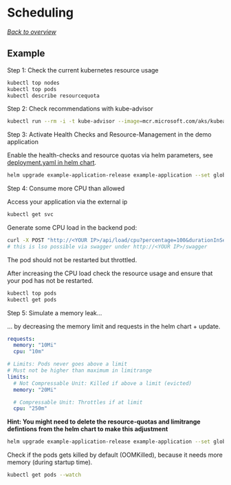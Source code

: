 # Scheduling

[_Back to overview_](README.md)

## Example

Step 1: Check the current kubernetes resource usage

```bash
kubectl top nodes
kubectl top pods
kubectl describe resourcequota
```

Step 2: Check recommendations with kube-advisor

```bash
kubectl run --rm -i -t kube-advisor --image=mcr.microsoft.com/aks/kubeadvisor --restart=Never
```

Step 3: Activate Health Checks and Resource-Management in the demo application

Enable the health-checks and resource quotas via helm parameters, see [deployment.yaml in helm chart](https://github.com/conplementAG/teams-demo-app/blob/master/deployment/example-application/charts/Backend/templates/deployment.yaml).

```bash
helm upgrade example-application-release example-application --set global.HealthChecks.enabled=true,global.ResourceManagement.enabled=true
```

Step 4: Consume more CPU than allowed

Access your application via the external ip

```bash
kubectl get svc
```

Generate some CPU load in the backend pod:

```bash
curl -X POST "http://<YOUR IP>/api/load/cpu?percentage=100&durationInSeconds=120" -H "accept: */*"
# this is lso possible via swagger under http://<YOUR IP>/swagger
```

The pod should not be restarted but throttled.

After increasing the CPU load check the resource usage and ensure that your pod has not be restarted.

```bash
kubectl top pods
kubectl get pods
```

Step 5: Simulate a memory leak...

... by decreasing the memory limit and requests in the helm chart + update.

```yaml
requests:
  memory: "10Mi"
  cpu: "10m"

# Limits: Pods never goes above a limit
# Must not be higher than maximum in limitrange
limits:
  # Not Compressable Unit: Killed if above a limit (evicted)
  memory: "20Mi"

  # Compressable Unit: Throttles if at limit
  cpu: "250m"
```

**Hint: You might need to delete the resource-quotas and limitrange defintions from the helm chart to make this adjustment**

```bash
helm upgrade example-application-release example-application --set global.HealthChecks.enabled=true,global.ResourceManagement.enabled=true
```

Check if the pods gets killed by default (OOMKilled), because it needs more memory (during startup time).

```bash
kubectl get pods --watch
```
